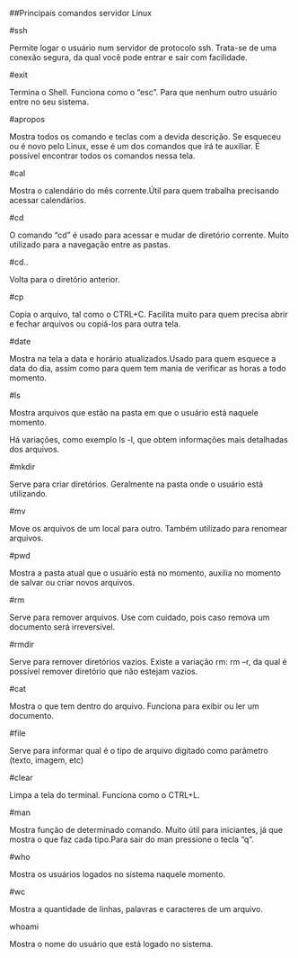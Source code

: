 ##Principais comandos servidor Linux


#ssh

Permite logar o usuário num servidor de protocolo ssh. Trata-se de uma conexão segura, da qual você pode entrar e sair com facilidade.


#exit

Termina o Shell. Funciona como o “esc”. Para que nenhum outro usuário entre no seu sistema.


#apropos

Mostra todos os comando e teclas com a devida descrição. Se esqueceu ou é novo pelo Linux, esse é um dos comandos que irá te auxiliar. É possível encontrar todos os comandos nessa tela.


#cal

Mostra o calendário do mês corrente.Útil para quem trabalha precisando acessar calendários.


#cd

O comando “cd” é usado para acessar e mudar de diretório corrente. Muito utilizado para a navegação entre as pastas.


#cd..

Volta para o diretório anterior.


#cp

Copia o arquivo, tal como o CTRL+C. Facilita muito para quem precisa abrir e fechar arquivos ou copiá-los para outra tela.


#date

Mostra na tela a data e horário atualizados.Usado para quem esquece a data do dia, assim como para quem tem mania de verificar as horas a todo momento.


#ls

Mostra arquivos que estão na pasta em que o usuário está naquele momento.

Há variações, como exemplo ls -l, que obtem informações mais detalhadas dos arquivos.


#mkdir

Serve para criar diretórios. Geralmente na pasta onde o usuário está utilizando.


#mv

Move os arquivos de um local para outro. Também utilizado para renomear arquivos.


#pwd

Mostra a pasta atual que o usuário está no momento, auxilia no momento de salvar ou criar novos arquivos.


#rm

Serve para remover arquivos. Use com cuidado, pois caso remova um documento será irreversível.


#rmdir

Serve para remover diretórios vazios. Existe a variação rm: rm –r, da qual é possível remover diretório que não estejam vazios.


#cat

Mostra o que tem dentro do arquivo. Funciona para exibir ou ler um documento.


#file

Serve para informar qual é o tipo de arquivo digitado como parâmetro (texto, imagem, etc)


#clear

Limpa a tela do terminal. Funciona como o CTRL+L.


#man

Mostra função de determinado comando. Muito útil para iniciantes, já que mostra o que faz cada tipo.Para sair do man pressione o tecla “q”.


#who

Mostra os usuários logados no sistema naquele momento.


#wc

Mostra a quantidade de linhas, palavras e caracteres de um arquivo.


whoami

Mostra o nome do usuário que está logado no sistema.
